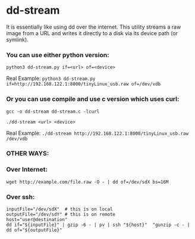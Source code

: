 # dd-stream
It is essentially like using dd over the internet. This utility streams a raw image from a URL and writes it directly to a disk via its device path (or symlink).

### You can use either python version:
`python3 dd-stream.py if=<url> of=<device>`

Real Example:
`python3 dd-stream.py if=http://192.168.122.1:8000/tinyLinux_usb.raw of=/dev/vdb`

### Or you can use compile and use c version which uses curl: 

`gcc -o dd-stream dd-stream.c -lcurl`

`./dd-stream <url> <device>`

Real Example:
`./dd-stream http://192.168.122.1:8000/tinyLinux_usb.raw /dev/vdb`


### OTHER WAYS: 

### Over Internet: 
`wget http://example.com/file.raw -O - | dd of=/dev/sdX bs=16M`

### Over ssh:
```
inputFile="/dev/sdX"  # this is on local 
outputFile="/dev/sdY" # this is on remote 
host="user@destination"
dd if="${inputFile}" | gzip -6 - | pv | ssh "${host}"  "gunzip -c - | dd of="${outputFile}"
```
